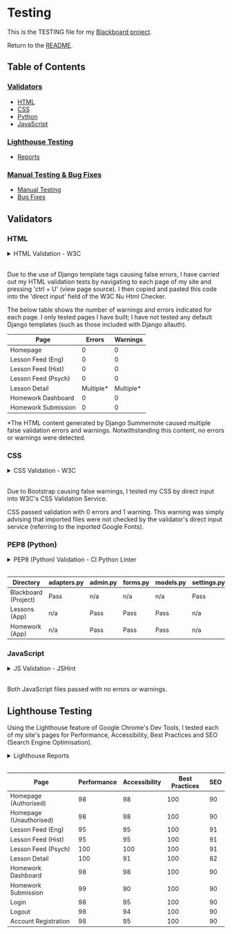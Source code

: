 # Testing
This is the TESTING file for my [Blackboard project](https://pp4-blackboard-784826d2762e.herokuapp.com/).

Return to the [README](/README.md). 

## Table of Contents
### [Validators](#validators)
* [HTML](#html)
* [CSS](#css)
* [Python](#Python)
* [JavaScript](#javascript)
### [Lighthouse Testing](#lighthouse-reports)
* [Reports](#reports)
### [Manual Testing & Bug Fixes](#manual-testing--bug-fixes)
* [Manual Testing](#manual-testing)
* [Bug Fixes](#bug-fixes)

## Validators

### HTML

<details>
<summary> HTML Validation - W3C </summary>

![Screenshot of HTML Validation from W3C](/_readme-docs/images/validator_html.png)
</details>
<br>

Due to the use of Django template tags causing false errors, I have carried out my HTML validation tests by navigating to each page of my site and pressing 'ctrl + U' (view page source). I then copied and pasted this code into the 'direct input' field of the W3C Nu Html Checker.

The below table shows the number of warnings and errors indicated for each page. I only tested pages I have built; I have not tested any default Django templates (such as those included with Django allauth).

| **Page** | **Errors** | **Warnings**|
| --- | --- | --- |
| Homepage | 0 | 0 |
| Lesson Feed (Eng) | 0 | 0 |
| Lesson Feed (Hist) | 0 | 0 |
| Lesson Feed (Psych) | 0 | 0 |
| Lesson Detail | Multiple* | Multiple* |
| Homework Dashboard | 0 | 0 |
| Homework Submission | 0 | 0 |

*The HTML content generated by Django Summernote caused multiple false validation errors and warnings. Notwithstanding this content, no errors or warnings were detected.

### CSS

<details>
<summary> CSS Validation - W3C </summary>

![Screenshot of HTML Validation from W3C](/_readme-docs/images/validator_css.png)
</details>
<br>

Due to Bootstrap causing false warnings, I tested my CSS by direct input into W3C's CSS Validation Service.

CSS passed validation with 0 errors and 1 warning. This warning was simply advising that imported files were not checked by the validator's direct input service (referring to the inported Google Fonts).

### PEP8 (Python)

<details>
<summary> PEP8 (Python) Validation - CI Python Linter </summary>
<br>
blackboard/adapters.py:

![Screenshot of Python Validation for blackboard/adapters](/_readme-docs/images/validator_python_blackboard_adapters.png)

blackboard/settings.py:

![Screenshot of Python Validation for blackboard/settings](/_readme-docs/images/validator_python_blackboard_settings.png)

blackboard/urls.py:

![Screenshot of Python Validation for blackboard/urls](/_readme-docs/images/validator_python_blackboard_urls.png)

blackboard/views.py:

![Screenshot of Python Validation for blackboard/views](/_readme-docs/images/validator_python_blackboard_views.png)

homework/admin.py:

![Screenshot of Python Validation for homework/admin](/_readme-docs/images/validator_python_homework_admin.png)

homework/forms.py:

![Screenshot of Python Validation for homework/forms](/_readme-docs/images/validator_python_homework_forms.png)

homework/models.py:

![Screenshot of Python Validation for homework/models](/_readme-docs/images/validator_python_homework_models.png)

homework/urls.py:

![Screenshot of Python Validation for homework/urls](/_readme-docs/images/validator_python_homework_urls.png)

homework/views.py:

![Screenshot of Python Validation for homework/views](/_readme-docs/images/validator_python_homework_views.png)

lessons/admin.py:

![Screenshot of Python Validation for lessons/admin](/_readme-docs/images/validator_python_lessons_admin.png)

lessons/forms.py:

![Screenshot of Python Validation for lessons/forms](/_readme-docs/images/validator_python_lessons_forms.png)

lessons/models.py:

![Screenshot of Python Validation for lessons/models](/_readme-docs/images/validator_python_lessons_models.png)

lessons/urls.py:

![Screenshot of Python Validation for lessons/urls](/_readme-docs/images/validator_python_lessons_urls.png)

lessons/views.py:

![Screenshot of Python Validation for lessons/views](/_readme-docs/images/validator_python_lessons_views.png)
</details>
<br>

| **Directory** | **adapters.py** | **admin.py**| **forms.py** | **models.py** | **settings.py** | **urls.py** | **views.py** |
| --- | --- | --- | --- | --- | --- | --- | --- |
| Blackboard (Project) | Pass | n/a | n/a | n/a | Pass | Pass | Pass |
| Lessons (App) | n/a | Pass | Pass | Pass | n/a | Pass | Pass |
| Homework (App) | n/a | Pass | Pass | Pass | n/a | Pass | Pass |

### JavaScript

<details>
<summary> JS Validation - JSHint </summary>
<br>
comments.js:

![Screenshot of JS Validation for comments.js](/_readme-docs/images/validator_js_comments.png)

homework.js:

![Screenshot of JS Validation for homework.js](/_readme-docs/images/validator_js_homework.png)
</details>
<br>

Both JavaScript files passed with no errors or warnings.

## Lighthouse Testing

Using the Lighthouse feature of Google Chrome's Dev Tools, I tested each of my site's pages for Performance, Accessibility, Best Practices and SEO (Search Engine Optimisation).

<details>
<summary> Lighthouse Reports </summary>
<br>
Homepage (Authorised):

![Screenshot of Lighthouse Report for Homepage (Authorised)](/_readme-docs/images/lighthouse_homepage_auth.png)

Homepage (Unauthorised):

![Screenshot of Lighthouse Report for Homepage (Unauthorised)](/_readme-docs/images/lighthouse_homepage_unauth.png)

Lesson Feed (English):

![Screenshot of Lighthouse Report for Lesson Feed (English)](/_readme-docs/images/lighthouse_eng.png)

Lesson Feed (History):

![Screenshot of Lighthouse Report for Lesson Feed (History)](/_readme-docs/images/lighthouse_hist.png)

Lesson Feed (Psychology):

![Screenshot of Lighthouse Report for Lesson Feed (Psychology)](/_readme-docs/images/lighthouse_psych.png)

Lesson Detail:

![Screenshot of Lighthouse Report for Lesson Detail](/_readme-docs/images/lighthouse_lesson-detail.png)

Homework Dashboard:

![Screenshot of Lighthouse Report for Homework Dashboard](/_readme-docs/images/lighthouse_homework-dashboard.png)

Homework Submission:

![Screenshot of Lighthouse Report for Homework Submission](/_readme-docs/images/lighthouse_homework-submission.png)

Login:

![Screenshot of Lighthouse Report for Login](/_readme-docs/images/lighthouse_login.png)

Logout:

![Screenshot of Lighthouse Report for Logout](/_readme-docs/images/lighthouse_logout.png)

Register:

![Screenshot of Lighthouse Report for Register](/_readme-docs/images/lighthouse_reg.png)
</details>
<br>

| **Page** | **Performance** | **Accessibility**| **Best Practices** | **SEO** |
| --- | --- | --- | --- | --- |
| Homepage (Authorised) | 98 | 98 | 100 | 90 |
| Homepage (Unauthorised) | 98 | 98 | 100 | 90 |
| Lesson Feed (Eng) | 95 | 95 | 100 | 91 |
| Lesson Feed (Hist) | 95 | 95 | 100 | 91 |
| Lesson Feed (Psych) | 100 | 100 | 100 | 91 |
| Lesson Detail | 100 | 91 | 100 | 82 |
| Homework Dashboard | 98 | 98 | 100 | 90 |
| Homework Submission | 99 | 90 | 100 | 90 |
| Login | 98 | 95 | 100 | 90 |
| Logout | 98 | 94 | 100 | 90 |
| Account Registration | 98 | 95 | 100 | 90 |